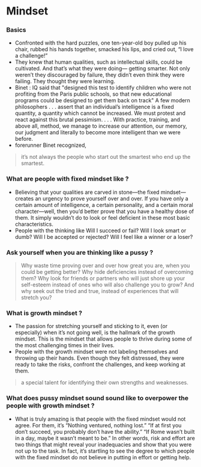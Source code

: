 # Mindset


### Basics 
- Confronted with the hard puzzles, one ten-year-old boy pulled up his chair, rubbed his hands together, smacked his lips, and cried out, “I love a challenge!”
- They knew that human qualities, such as intellectual skills, could be cultivated. 
And that’s what they were doing— getting smarter. 
Not only weren’t they discouraged by failure, they didn’t even think they were failing. They thought they were learning.
- Binet : IQ said that "designed this test to identify children who were not profiting from the Paris public schools, so that new educational programs could be designed to get them back on track"
A few modern philosophers . . . 
assert that an individual’s intelligence is a fixed quantity, a quantity which cannot be increased. We must protest and react against this brutal pessimism. . . . 
With practice, training, and above all, method, we manage to increase our attention, our memory, our judgment and literally to become more intelligent than we were before.
- forerunner Binet recognized,
  
> it’s not always the people who start out the smartest who end up the smartest.


### What are people with fixed mindset like ? 
- Believing that your qualities are carved in stone—the fixed mindset— creates an urgency to prove yourself over and over. 
If you have only a certain amount of intelligence, a certain personality, and a certain moral character—well, then you’d better prove that you have a healthy dose of
them. It simply wouldn’t do to look or feel deficient in these most basic characteristics.
- People with the thinking like
Will I succeed or fail? Will I look smart or dumb? Will I be accepted or rejected? Will I feel like a winner or a loser?

### Ask yourself when you are thinking like a pussy ? 
> Why waste time proving over and over how great you are, when you could be getting better? Why hide deficiencies instead of overcoming them? Why look for friends or partners who will just shore up your self-esteem instead of ones who will also challenge you to grow? And why seek out the tried and true, instead of experiences that will stretch you?

### What is growth mindset ?
- The passion for stretching yourself and sticking to it, even (or especially) when it’s not going well, is the hallmark of the growth mindset. This is the mindset that allows people to thrive during some of the most challenging times in their lives.
- People with the growth mindset were not labeling themselves and throwing up their hands. Even though they felt distressed, they were ready to take the risks, confront the challenges, and keep working at them.
> a special talent for identifying their own strengths and weaknesses.

### What does pussy mindset sound sound like to overpower the people with growth mindset ?
- What is truly amazing is that people with the fixed mindset would not agree. For them, it’s “Nothing ventured, nothing lost.” “If at first you don’t succeed, you probably don’t have the ability.” “If Rome wasn’t built in a day, maybe it wasn’t meant to be.” In other words, risk and effort are two things that might reveal your inadequacies and show that you were not up to the task. In fact, it’s startling to see the degree to which people with the fixed mindset do not believe in putting in effort or getting help.

